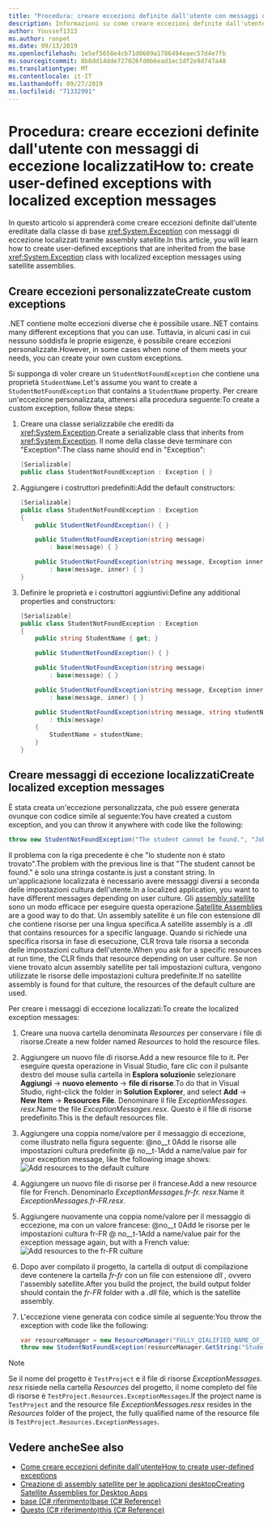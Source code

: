 ```yaml
---
title: "Procedura: creare eccezioni definite dall'utente con messaggi di eccezione localizzati"
description: Informazioni su come creare eccezioni definite dall'utente con messaggi di eccezione localizzati
author: Youssef1313
ms.author: ronpet
ms.date: 09/13/2019
ms.openlocfilehash: 1e5ef5658e4cb71d0689a1786494eaec57d4e7fb
ms.sourcegitcommit: 8b8dd14dde727026fd0b6ead1ec1df2e9d747a48
ms.translationtype: MT
ms.contentlocale: it-IT
ms.lasthandoff: 09/27/2019
ms.locfileid: "71332991"
---
```

# <a name="how-to-create-user-defined-exceptions-with-localized-exception-messages"></a><span data-ttu-id="35587-103">Procedura: creare eccezioni definite dall'utente con messaggi di eccezione localizzati</span><span class="sxs-lookup"><span data-stu-id="35587-103">How to: create user-defined exceptions with localized exception messages</span></span>

<span data-ttu-id="35587-104">In questo articolo si apprenderà come creare eccezioni definite dall'utente ereditate dalla classe di base <xref:System.Exception> con messaggi di eccezione localizzati tramite assembly satellite.</span><span class="sxs-lookup"><span data-stu-id="35587-104">In this article, you will learn how to create user-defined exceptions that are inherited from the base <xref:System.Exception> class with localized exception messages using satellite assemblies.</span></span>

## <a name="create-custom-exceptions"></a><span data-ttu-id="35587-105">Creare eccezioni personalizzate</span><span class="sxs-lookup"><span data-stu-id="35587-105">Create custom exceptions</span></span>

<span data-ttu-id="35587-106">.NET contiene molte eccezioni diverse che è possibile usare.</span><span class="sxs-lookup"><span data-stu-id="35587-106">.NET contains many different exceptions that you can use.</span></span> <span data-ttu-id="35587-107">Tuttavia, in alcuni casi in cui nessuno soddisfa le proprie esigenze, è possibile creare eccezioni personalizzate.</span><span class="sxs-lookup"><span data-stu-id="35587-107">However, in some cases when none of them meets your needs, you can create your own custom exceptions.</span></span>

<span data-ttu-id="35587-108">Si supponga di voler creare un `StudentNotFoundException` che contiene una proprietà `StudentName`.</span><span class="sxs-lookup"><span data-stu-id="35587-108">Let's assume you want to create a `StudentNotFoundException` that contains a `StudentName` property.</span></span>
<span data-ttu-id="35587-109">Per creare un'eccezione personalizzata, attenersi alla procedura seguente:</span><span class="sxs-lookup"><span data-stu-id="35587-109">To create a custom exception, follow these steps:</span></span>

1. <span data-ttu-id="35587-110">Creare una classe serializzabile che erediti da <xref:System.Exception>.</span><span class="sxs-lookup"><span data-stu-id="35587-110">Create a serializable class that inherits from <xref:System.Exception>.</span></span> <span data-ttu-id="35587-111">Il nome della classe deve terminare con "Exception":</span><span class="sxs-lookup"><span data-stu-id="35587-111">The class name should end in "Exception":</span></span>

    ```csharp
    [Serializable]
    public class StudentNotFoundException : Exception { }
    ```

1. <span data-ttu-id="35587-112">Aggiungere i costruttori predefiniti:</span><span class="sxs-lookup"><span data-stu-id="35587-112">Add the default constructors:</span></span>

    ```csharp
    [Serializable]
    public class StudentNotFoundException : Exception
    {
        public StudentNotFoundException() { }

        public StudentNotFoundException(string message)
            : base(message) { }

        public StudentNotFoundException(string message, Exception inner)
            : base(message, inner) { }
    }
    ```

1. <span data-ttu-id="35587-113">Definire le proprietà e i costruttori aggiuntivi:</span><span class="sxs-lookup"><span data-stu-id="35587-113">Define any additional properties and constructors:</span></span>

    ```csharp
    [Serializable]
    public class StudentNotFoundException : Exception
    {
        public string StudentName { get; }

        public StudentNotFoundException() { }

        public StudentNotFoundException(string message)
            : base(message) { }

        public StudentNotFoundException(string message, Exception inner)
            : base(message, inner) { }

        public StudentNotFoundException(string message, string studentName)
            : this(message)
        {
            StudentName = studentName;
        }
    }
    ```

## <a name="create-localized-exception-messages"></a><span data-ttu-id="35587-114">Creare messaggi di eccezione localizzati</span><span class="sxs-lookup"><span data-stu-id="35587-114">Create localized exception messages</span></span>

<span data-ttu-id="35587-115">È stata creata un'eccezione personalizzata, che può essere generata ovunque con codice simile al seguente:</span><span class="sxs-lookup"><span data-stu-id="35587-115">You have created a custom exception, and you can throw it anywhere with code like the following:</span></span>

```csharp
throw new StudentNotFoundException("The student cannot be found.", "John");
```

<span data-ttu-id="35587-116">Il problema con la riga precedente è che "lo studente non è stato trovato".</span><span class="sxs-lookup"><span data-stu-id="35587-116">The problem with the previous line is that "The student cannot be found."</span></span> <span data-ttu-id="35587-117">è solo una stringa costante.</span><span class="sxs-lookup"><span data-stu-id="35587-117">is just a constant string.</span></span> <span data-ttu-id="35587-118">In un'applicazione localizzata è necessario avere messaggi diversi a seconda delle impostazioni cultura dell'utente.</span><span class="sxs-lookup"><span data-stu-id="35587-118">In a localized application, you want to have different messages depending on user culture.</span></span>
<span data-ttu-id="35587-119">Gli [assembly satellite](../../framework/resources/creating-satellite-assemblies-for-desktop-apps.md) sono un modo efficace per eseguire questa operazione.</span><span class="sxs-lookup"><span data-stu-id="35587-119">[Satellite Assemblies](../../framework/resources/creating-satellite-assemblies-for-desktop-apps.md) are a good way to do that.</span></span> <span data-ttu-id="35587-120">Un assembly satellite è un file con estensione dll che contiene risorse per una lingua specifica.</span><span class="sxs-lookup"><span data-stu-id="35587-120">A satellite assembly is a .dll that contains resources for a specific language.</span></span> <span data-ttu-id="35587-121">Quando si richiede una specifica risorsa in fase di esecuzione, CLR trova tale risorsa a seconda delle impostazioni cultura dell'utente.</span><span class="sxs-lookup"><span data-stu-id="35587-121">When you ask for a specific resources at run time, the CLR finds that resource depending on user culture.</span></span> <span data-ttu-id="35587-122">Se non viene trovato alcun assembly satellite per tali impostazioni cultura, vengono utilizzate le risorse delle impostazioni cultura predefinite.</span><span class="sxs-lookup"><span data-stu-id="35587-122">If no satellite assembly is found for that culture, the resources of the default culture are used.</span></span>

<span data-ttu-id="35587-123">Per creare i messaggi di eccezione localizzati:</span><span class="sxs-lookup"><span data-stu-id="35587-123">To create the localized exception messages:</span></span>

1. <span data-ttu-id="35587-124">Creare una nuova cartella denominata *Resources* per conservare i file di risorse.</span><span class="sxs-lookup"><span data-stu-id="35587-124">Create a new folder named *Resources* to hold the resource files.</span></span>
1. <span data-ttu-id="35587-125">Aggiungere un nuovo file di risorse.</span><span class="sxs-lookup"><span data-stu-id="35587-125">Add a new resource file to it.</span></span> <span data-ttu-id="35587-126">Per eseguire questa operazione in Visual Studio, fare clic con il pulsante destro del mouse sulla cartella in **Esplora soluzioni**e selezionare **Aggiungi** -> **nuovo elemento** -> **file di risorse**.</span><span class="sxs-lookup"><span data-stu-id="35587-126">To do that in Visual Studio, right-click the folder in **Solution Explorer**, and select **Add** -> **New Item** -> **Resources File**.</span></span> <span data-ttu-id="35587-127">Denominare il file *ExceptionMessages. resx*.</span><span class="sxs-lookup"><span data-stu-id="35587-127">Name the file *ExceptionMessages.resx*.</span></span> <span data-ttu-id="35587-128">Questo è il file di risorse predefinito.</span><span class="sxs-lookup"><span data-stu-id="35587-128">This is the default resources file.</span></span>
1. <span data-ttu-id="35587-129">Aggiungere una coppia nome/valore per il messaggio di eccezione, come illustrato nella figura seguente: @no__t 0Add le risorse alle impostazioni cultura predefinite @ no__t-1</span><span class="sxs-lookup"><span data-stu-id="35587-129">Add a name/value pair for your exception message, like the following image shows: ![Add resources to the default culture](media/add-resources-to-default-culture.jpg)</span></span>
1. <span data-ttu-id="35587-130">Aggiungere un nuovo file di risorse per il francese.</span><span class="sxs-lookup"><span data-stu-id="35587-130">Add a new resource file for French.</span></span> <span data-ttu-id="35587-131">Denominarlo *ExceptionMessages.fr-fr. resx*.</span><span class="sxs-lookup"><span data-stu-id="35587-131">Name it *ExceptionMessages.fr-FR.resx*.</span></span>
1. <span data-ttu-id="35587-132">Aggiungere nuovamente una coppia nome/valore per il messaggio di eccezione, ma con un valore francese: @no__t 0Add le risorse per le impostazioni cultura fr-FR @ no__t-1</span><span class="sxs-lookup"><span data-stu-id="35587-132">Add a name/value pair for the exception message again, but with a French value: ![Add resources to the fr-FR culture](media/add-resources-to-fr-culture.jpg)</span></span>
1. <span data-ttu-id="35587-133">Dopo aver compilato il progetto, la cartella di output di compilazione deve contenere la cartella *fr-fr* con un file con estensione *dll* , ovvero l'assembly satellite.</span><span class="sxs-lookup"><span data-stu-id="35587-133">After you build the project, the build output folder should contain the *fr-FR* folder with a *.dll* file, which is the satellite assembly.</span></span>
1. <span data-ttu-id="35587-134">L'eccezione viene generata con codice simile al seguente:</span><span class="sxs-lookup"><span data-stu-id="35587-134">You throw the exception with code like the following:</span></span>

    ```csharp
    var resourceManager = new ResourceManager("FULLY_QIALIFIED_NAME_OF_RESOURCE_FILE", Assembly.GetExecutingAssembly());
    throw new StudentNotFoundException(resourceManager.GetString("StudentNotFound"), "John");
    ```

  > [!NOTE]
  > <span data-ttu-id="35587-135">Se il nome del progetto è `TestProject` e il file di risorse *ExceptionMessages. resx* risiede nella cartella *Resources* del progetto, il nome completo del file di risorse è `TestProject.Resources.ExceptionMessages`.</span><span class="sxs-lookup"><span data-stu-id="35587-135">If the project name is `TestProject` and the resource file *ExceptionMessages.resx* resides in the *Resources* folder of the project, the fully qualified name of the resource file is `TestProject.Resources.ExceptionMessages`.</span></span>

## <a name="see-also"></a><span data-ttu-id="35587-136">Vedere anche</span><span class="sxs-lookup"><span data-stu-id="35587-136">See also</span></span>

- [<span data-ttu-id="35587-137">Come creare eccezioni definite dall'utente</span><span class="sxs-lookup"><span data-stu-id="35587-137">How to create user-defined exceptions</span></span>](how-to-create-user-defined-exceptions.md)
- [<span data-ttu-id="35587-138">Creazione di assembly satellite per le applicazioni desktop</span><span class="sxs-lookup"><span data-stu-id="35587-138">Creating Satellite Assemblies for Desktop Apps</span></span>](../../framework/resources/creating-satellite-assemblies-for-desktop-apps.md)
- [<span data-ttu-id="35587-139">base (C# riferimento)</span><span class="sxs-lookup"><span data-stu-id="35587-139">base (C# Reference)</span></span>](../../csharp/language-reference/keywords/base.md)
- [<span data-ttu-id="35587-140">Questo (C# riferimento)</span><span class="sxs-lookup"><span data-stu-id="35587-140">this (C# Reference)</span></span>](../../csharp/language-reference/keywords/this.md)
